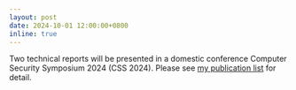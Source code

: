 ```yaml
---
layout: post
date: 2024-10-01 12:00:00+0800
inline: true
---
```


Two technical reports will be presented in a domestic conference Computer Security Symposium 2024 (CSS 2024).
Please see [my publication list](/publications) for detail.